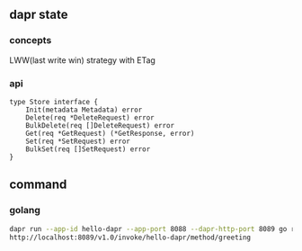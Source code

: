 ## dapr state
### concepts
LWW(last write win) strategy with ETag
### api
```
type Store interface {
    Init(metadata Metadata) error
    Delete(req *DeleteRequest) error
    BulkDelete(req []DeleteRequest) error
    Get(req *GetRequest) (*GetResponse, error)
    Set(req *SetRequest) error
    BulkSet(req []SetRequest) error
}
```
## command
### golang
```bash
dapr run --app-id hello-dapr --app-port 8088 --dapr-http-port 8089 go run main.go
http://localhost:8089/v1.0/invoke/hello-dapr/method/greeting
```
